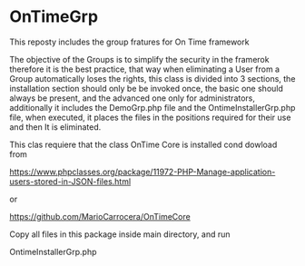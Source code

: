 # OnTimeGrp
This reposty includes the group fratures for On Time framework

The objective of the Groups is to simplify the security in the framerok therefore it is the best practice, 
that way when eliminating a User from a Group automatically loses the rights, this class is divided into 3 sections, 
the installation section should only be be invoked once, the basic one should always be present, 
and the advanced one only for administrators, additionally it includes the DemoGrp.php file and the OntimeInstallerGrp.php file, 
when executed, it places the files in the positions required for their use and then It is eliminated.


This clas requiere that the class OnTime Core is installed cond dowload from

https://www.phpclasses.org/package/11972-PHP-Manage-application-users-stored-in-JSON-files.html

or

https://github.com/MarioCarrocera/OnTimeCore

Copy all files in this package inside main directory, and run

OntimeInstallerGrp.php

